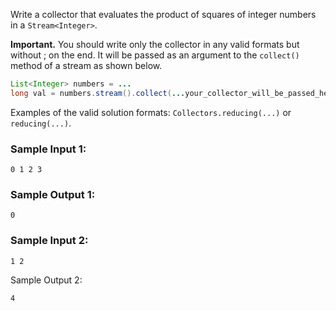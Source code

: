 Write a collector that evaluates the product of squares of integer numbers in a `Stream<Integer>`.

**Important.** You should write only the collector in any valid formats but without ; on the end. 
It will be passed as an argument to the `collect()` method of a stream as shown below.

```java
List<Integer> numbers = ...
long val = numbers.stream().collect(...your_collector_will_be_passed_here...);
```

Examples of the valid solution formats: `Collectors.reducing(...)` or `reducing(...)`.

### Sample Input 1:

```
0 1 2 3
```

### Sample Output 1:

```
0
```

### Sample Input 2:

```
1 2
```

Sample Output 2:

```
4
```
